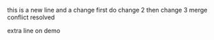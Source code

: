 this is a new line and a change 
first do change 2
then change 3 
merge conflict resolved 


extra line on demo